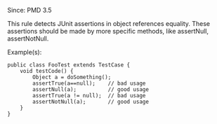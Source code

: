 Since: PMD 3.5

This rule detects JUnit assertions in object references equality. These assertions should be made by 
more specific methods, like assertNull, assertNotNull.

Example(s):
```
public class FooTest extends TestCase {
    void testCode() {
        Object a = doSomething();
        assertTrue(a==null);    // bad usage
        assertNull(a);          // good usage
        assertTrue(a != null);  // bad usage
        assertNotNull(a);       // good usage
    }
}
```
